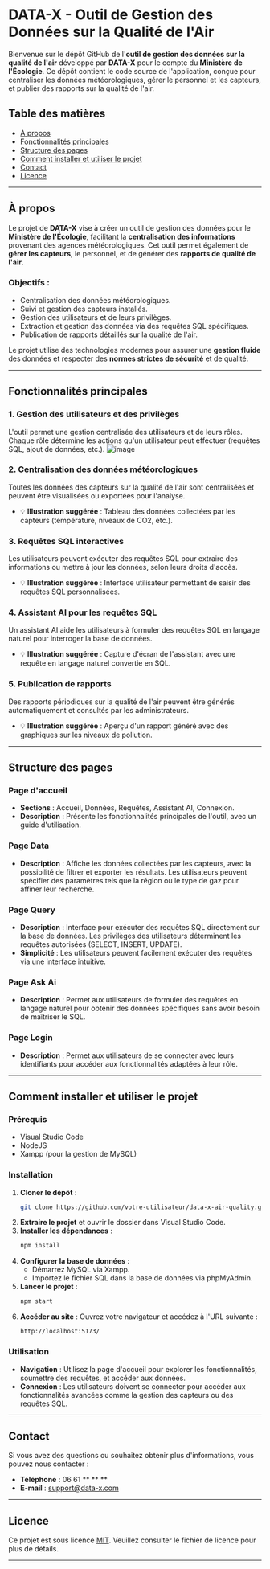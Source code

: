 # DATA-X - Outil de Gestion des Données sur la Qualité de l'Air

Bienvenue sur le dépôt GitHub de l'**outil de gestion des données sur la qualité de l'air** développé par **DATA-X** pour le compte du **Ministère de l'Écologie**. Ce dépôt contient le code source de l'application, conçue pour centraliser les données météorologiques, gérer le personnel et les capteurs, et publier des rapports sur la qualité de l'air.

## Table des matières
- [À propos](#à-propos)
- [Fonctionnalités principales](#fonctionnalités-principales)
- [Structure des pages](#structure-des-pages)
- [Comment installer et utiliser le projet](#comment-installer-et-utiliser-le-projet)
- [Contact](#contact)
- [Licence](#licence)

---

## À propos
Le projet de **DATA-X** vise à créer un outil de gestion des données pour le **Ministère de l'Écologie**, facilitant la **centralisation des informations** provenant des agences météorologiques. Cet outil permet également de **gérer les capteurs**, le personnel, et de générer des **rapports de qualité de l'air**.

### Objectifs :
- Centralisation des données météorologiques.
- Suivi et gestion des capteurs installés.
- Gestion des utilisateurs et de leurs privilèges.
- Extraction et gestion des données via des requêtes SQL spécifiques.
- Publication de rapports détaillés sur la qualité de l'air.

Le projet utilise des technologies modernes pour assurer une **gestion fluide** des données et respecter des **normes strictes de sécurité** et de qualité.

---

## Fonctionnalités principales

### 1. **Gestion des utilisateurs et des privilèges**
L'outil permet une gestion centralisée des utilisateurs et de leurs rôles. Chaque rôle détermine les actions qu'un utilisateur peut effectuer (requêtes SQL, ajout de données, etc.).
![image](https://github.com/user-attachments/assets/cd1074b8-4701-4449-b118-b517b0b55a11)

### 2. **Centralisation des données météorologiques**
Toutes les données des capteurs sur la qualité de l'air sont centralisées et peuvent être visualisées ou exportées pour l'analyse.
- 💡 **Illustration suggérée** : Tableau des données collectées par les capteurs (température, niveaux de CO2, etc.).

### 3. **Requêtes SQL interactives**
Les utilisateurs peuvent exécuter des requêtes SQL pour extraire des informations ou mettre à jour les données, selon leurs droits d'accès.
- 💡 **Illustration suggérée** : Interface utilisateur permettant de saisir des requêtes SQL personnalisées.

### 4. **Assistant AI pour les requêtes SQL**
Un assistant AI aide les utilisateurs à formuler des requêtes SQL en langage naturel pour interroger la base de données.
- 💡 **Illustration suggérée** : Capture d'écran de l'assistant avec une requête en langage naturel convertie en SQL.

### 5. **Publication de rapports**
Des rapports périodiques sur la qualité de l'air peuvent être générés automatiquement et consultés par les administrateurs.
- 💡 **Illustration suggérée** : Aperçu d'un rapport généré avec des graphiques sur les niveaux de pollution.

---

## Structure des pages

### Page d'accueil
- **Sections** : Accueil, Données, Requêtes, Assistant AI, Connexion.
- **Description** : Présente les fonctionnalités principales de l'outil, avec un guide d'utilisation.

### Page Data
- **Description** : Affiche les données collectées par les capteurs, avec la possibilité de filtrer et exporter les résultats. Les utilisateurs peuvent spécifier des paramètres tels que la région ou le type de gaz pour affiner leur recherche.

### Page Query
- **Description** : Interface pour exécuter des requêtes SQL directement sur la base de données. Les privilèges des utilisateurs déterminent les requêtes autorisées (SELECT, INSERT, UPDATE).
- **Simplicité** : Les utilisateurs peuvent facilement exécuter des requêtes via une interface intuitive.

### Page Ask Ai
- **Description** : Permet aux utilisateurs de formuler des requêtes en langage naturel pour obtenir des données spécifiques sans avoir besoin de maîtriser le SQL.

### Page Login
- **Description** : Permet aux utilisateurs de se connecter avec leurs identifiants pour accéder aux fonctionnalités adaptées à leur rôle.

---

## Comment installer et utiliser le projet

### Prérequis
- Visual Studio Code
- NodeJS
- Xampp (pour la gestion de MySQL)

### Installation

1. **Cloner le dépôt** :
   ```bash
   git clone https://github.com/votre-utilisateur/data-x-air-quality.git
   ```
2. **Extraire le projet** et ouvrir le dossier dans Visual Studio Code.
3. **Installer les dépendances** :
   ```bash
   npm install
   ```
4. **Configurer la base de données** :
   - Démarrez MySQL via Xampp.
   - Importez le fichier SQL dans la base de données via phpMyAdmin.
5. **Lancer le projet** :
   ```bash
   npm start
   ```
6. **Accéder au site** :
   Ouvrez votre navigateur et accédez à l'URL suivante :
   ```
   http://localhost:5173/
   ```

### Utilisation
- **Navigation** : Utilisez la page d'accueil pour explorer les fonctionnalités, soumettre des requêtes, et accéder aux données.
- **Connexion** : Les utilisateurs doivent se connecter pour accéder aux fonctionnalités avancées comme la gestion des capteurs ou des requêtes SQL.

---

## Contact
Si vous avez des questions ou souhaitez obtenir plus d'informations, vous pouvez nous contacter :
- **Téléphone** : 06 61 ** ** **
- **E-mail** : support@data-x.com

---

## Licence
Ce projet est sous licence [MIT](LICENSE). Veuillez consulter le fichier de licence pour plus de détails.

---
